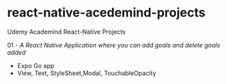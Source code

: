 # react-native-acedemind-projects
Udemy Academind React-Native Projects

01 -  <i> A React Native Application where you can add goals and delete goals added</i> 
     <br> 
     <ul>
        <li>Expo Go app</li>
        <li>View, Text, StyleSheet,Modal, TouchableOpacity </li>
     </ul>
     
